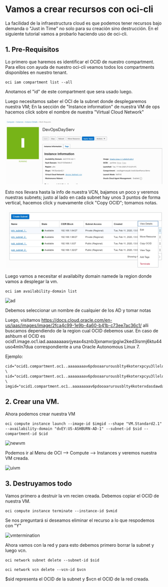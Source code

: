 # Vamos a crear recursos con oci-cli

La facilidad de la infraestructura cloud es que podemos tener recursos bajo demanda o "Just in Time" no solo para su creación sino destrucción. En el siguiente tutorial vamos a probarlo haciendo uso de oci-cli.

## 1. Pre-Requisitos

Lo primero que haremos es identificar el OCID de nuestro compartment. Para ellos con ayuda de nuestro oci-cli veamos todos los compartments disponibles en nuestro tenant.

```shell
oci iam compartment list --all
```

Anotamos el "id" de este compartment que sera usado luego.

Luego necesitamos saber el OCI de la subnet donde desplegaremos nuestra VM; En la sección de "Instance information" de nuestra VM de ops hacemos click sobre el nombre de nuestra "Virtual Cloud Network"

![vmops](/img/ocicli/ops-vm-dashboard.jpg)

Esto nos llevara hasta la info de nuestra VCN, bajamos un poco y veremos nuestras subnets; justo al lado en cada subnet hay unos 3 puntos de forma vertical, hacemos click y nuevamente click  "Copy OCID"; tomamos notas.

![subnetid](/img/ocicli/subnets.jpg)

Luego vamos a necesitar el availabilty domain namede la region donde vamos a desplegar la vm.

```shell
oci iam availability-domain list
```

![ad](C:\Users\djfranco\Documents\Oracle\DevAdvocate\workshop\DevOpsFastrack\source\oci_devops_fastrack\img\ocicli\ads.jpg)

Debemos seleccionar un nombre de cualquier de los AD y tomar notas

Luego, visitamos https://docs.cloud.oracle.com/en-us/iaas/images/image/2fca4c99-1e9b-4a60-b41b-c73ee7ac36c1/ alli buscamos dependiendo de la region cual OCID debemos usar. En caso de ashburn el OCID es ocid1.image.oc1.iad.aaaaaaaasrjyeax4sznb3jxnamxrjpgiw2ked3isrmj6ktu44uso4mln7dua correspondiente a una Oracle Autonomous Linux 7.

Ejemplo:

```shell
cid="ocid1.compartment.oc1..aaaaaaaav6pdooaarurousblty4koterxpcyu3llelogqqueunopmii4j7wsd" \
sid="ocid1.compartment.oc1..aaaaaaaav6pdooaarurousblty4koterxpcyu3llelogqqueundasdwewqeqd" \
imgid="ocid1.compartment.oc1..aaaaaaaav6pdooaarurousblty4koterxdasdawdasderkjhouyuihasdoas"
```

## 2. Crear una VM.

Ahora podemos crear nuestra VM

```shell
oci compute instance launch --image-id $imgid --shape "VM.Standard2.1" --availability-domain "dvEY:US-ASHBURN-AD-1" --subnet-id $sid --compartment-id $cid
```

![newvm](C:\Users\djfranco\Documents\Oracle\DevAdvocate\workshop\DevOpsFastrack\source\oci_devops_fastrack\img\ocicli\vmcreating.jpg)

Podemos ir al Menu de OCI --> Compute --> Instances y veremos nuestra VM creada.

![uivm](C:\Users\djfranco\Documents\Oracle\DevAdvocate\workshop\DevOpsFastrack\source\oci_devops_fastrack\img\ocicli\ui_new_vm.jpg)

## 3. Destruyamos todo

Vamos primero a destruir la vm recien creada. Debemos copiar el OCID de nuestra VM.

```shell
oci compute instance terminate --instance-id $vmid
```

Se nos preguntará si deseamos eliminar el recurso a lo que respodemos con "Y"

![vmtermination](C:\Users\djfranco\Documents\Oracle\DevAdvocate\workshop\DevOpsFastrack\source\oci_devops_fastrack\img\ocicli\vm_deletion.jpg)

Ahora vamos con la red y para esto debemos primero borrar la subnet y luego vcn.

```shell
oci network subnet delete --subnet-id $sid 
```

```shell
oci network vcn delete --vcn-id $vcn
```

$sid representa el OCID de la subnet y $vcn el OCID de la red creada.

